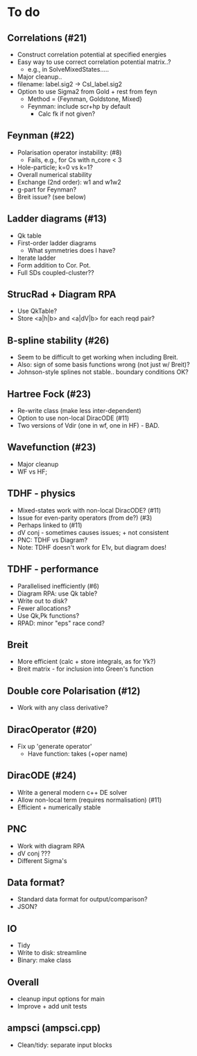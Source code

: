 # To do

## Correlations (#21)
  * Construct correlation potential at specified energies
  * Easy way to use correct correlation potential matrix..?
    * e.g., in SolveMixedStates.....
  * Major cleanup..
  * filename: label.sig2 -> CsI_label.sig2
  * Option to use Sigma2 from Gold + rest from feyn
    * Method = {Feynman, Goldstone, Mixed}
    * Feynman: include scr+hp by default
      * Calc fk if not given?

## Feynman (#22)
  * Polarisation operator instability: (#8)
    * Fails, e.g., for Cs with n_core < 3
  * Hole-particle; k=0 vs k=1?
  * Overall numerical stability
  * Exchange (2nd order): w1 and w1w2
  * g-part for Feynman?
  * Breit issue? (see below)

## Ladder diagrams (#13)
  * Qk table
  * First-order ladder diagrams
    * What symmetries does l have?
  * Iterate ladder
  * Form addition to Cor. Pot.
  * Full SDs coupled-cluster??

## StrucRad + Diagram RPA
  * Use QkTable?
  * Store <a|h|b> and <a|dV|b> for each reqd pair?

## B-spline stability (#26)
  * Seem to be difficult to get working when including Breit.
  * Also: sign of some basis functions wrong (not just w/ Breit)?
  * Johnson-style splines not stable.. boundary conditions OK?

## Hartree Fock (#23)
  * Re-write class (make less inter-dependent)
  * Option to use non-local DiracODE (#11)
  * Two versions of Vdir (one in wf, one in HF) - BAD.

## Wavefunction (#23)
  * Major cleanup
  * WF vs HF;

## TDHF - physics
  * Mixed-states work with non-local DiracODE? (#11)
  * Issue for even-parity operators (from de?) (#3)
  * Perhaps linked to (#11)
  * dV conj - sometimes causes issues; + not consistent
  * PNC: TDHF vs Diagram?
  * Note: TDHF doesn't work for E1v, but diagram does!

## TDHF - performance
  * Parallelised inefficiently (#6)
  * Diagram RPA: use Qk table?
  * Write out to disk?
  * Fewer allocations?
  * Use Qk,Pk functions?
  * RPAD: minor "eps" race cond?

## Breit
  * More efficient (calc + store integrals, as for Yk?)
  * Breit matrix - for inclusion into Green's function

## Double core Polarisation (#12)
  * Work with any class derivative?

## DiracOperator (#20)
  * Fix up 'generate operator'
    * Have function: takes <userInputBlock> (+oper name)

## DiracODE (#24)
  * Write a general modern c++ DE solver
  * Allow non-local term (requires normalisation) (#11)
  * Efficient + numerically stable

## PNC
  * Work with diagram RPA
  * dV conj ???
  * Different Sigma's

## Data format?
  * Standard data format for output/comparison?
  * JSON?

## IO
  * Tidy
  * Write to disk: streamline
  * Binary: make class

## Overall
  * cleanup input options for main
  * Improve + add unit tests

## ampsci (ampsci.cpp)
  * Clean/tidy: separate input blocks
